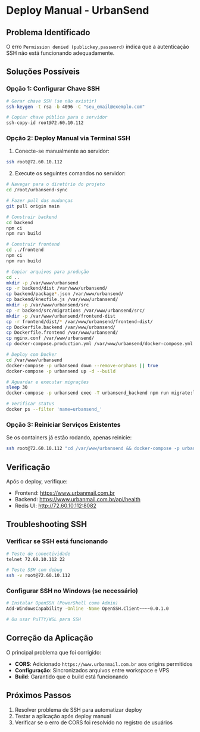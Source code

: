 # Deploy Manual - UrbanSend

## Problema Identificado
O erro `Permission denied (publickey,password)` indica que a autenticação SSH não está funcionando adequadamente.

## Soluções Possíveis

### Opção 1: Configurar Chave SSH
```bash
# Gerar chave SSH (se não existir)
ssh-keygen -t rsa -b 4096 -C "seu_email@exemplo.com"

# Copiar chave pública para o servidor
ssh-copy-id root@72.60.10.112
```

### Opção 2: Deploy Manual via Terminal SSH
1. Conecte-se manualmente ao servidor:
```bash
ssh root@72.60.10.112
```

2. Execute os seguintes comandos no servidor:
```bash
# Navegar para o diretório do projeto
cd /root/urbansend-sync

# Fazer pull das mudanças
git pull origin main

# Construir backend
cd backend
npm ci
npm run build

# Construir frontend  
cd ../frontend
npm ci
npm run build

# Copiar arquivos para produção
cd ..
mkdir -p /var/www/urbansend
cp -r backend/dist /var/www/urbansend/
cp backend/package*.json /var/www/urbansend/
cp backend/knexfile.js /var/www/urbansend/
mkdir -p /var/www/urbansend/src
cp -r backend/src/migrations /var/www/urbansend/src/
mkdir -p /var/www/urbansend/frontend-dist
cp -r frontend/dist/* /var/www/urbansend/frontend-dist/
cp Dockerfile.backend /var/www/urbansend/
cp Dockerfile.frontend /var/www/urbansend/
cp nginx.conf /var/www/urbansend/
cp docker-compose.production.yml /var/www/urbansend/docker-compose.yml

# Deploy com Docker
cd /var/www/urbansend
docker-compose -p urbansend down --remove-orphans || true
docker-compose -p urbansend up -d --build

# Aguardar e executar migrações
sleep 30
docker-compose -p urbansend exec -T urbansend_backend npm run migrate:latest || true

# Verificar status
docker ps --filter 'name=urbansend_'
```

### Opção 3: Reiniciar Serviços Existentes
Se os containers já estão rodando, apenas reinicie:
```bash
ssh root@72.60.10.112 "cd /var/www/urbansend && docker-compose -p urbansend restart"
```

## Verificação
Após o deploy, verifique:
- Frontend: https://www.urbanmail.com.br
- Backend: https://www.urbanmail.com.br/api/health
- Redis UI: http://72.60.10.112:8082

## Troubleshooting SSH

### Verificar se SSH está funcionando
```bash
# Teste de conectividade
telnet 72.60.10.112 22

# Teste SSH com debug
ssh -v root@72.60.10.112
```

### Configurar SSH no Windows (se necessário)
```bash
# Instalar OpenSSH (PowerShell como Admin)
Add-WindowsCapability -Online -Name OpenSSH.Client~~~~0.0.1.0

# Ou usar PuTTY/WSL para SSH
```

## Correção da Aplicação

O principal problema que foi corrigido:
- **CORS**: Adicionado `https://www.urbanmail.com.br` aos origins permitidos
- **Configuração**: Sincronizados arquivos entre workspace e VPS
- **Build**: Garantido que o build está funcionando

## Próximos Passos

1. Resolver problema de SSH para automatizar deploy
2. Testar a aplicação após deploy manual
3. Verificar se o erro de CORS foi resolvido no registro de usuários
